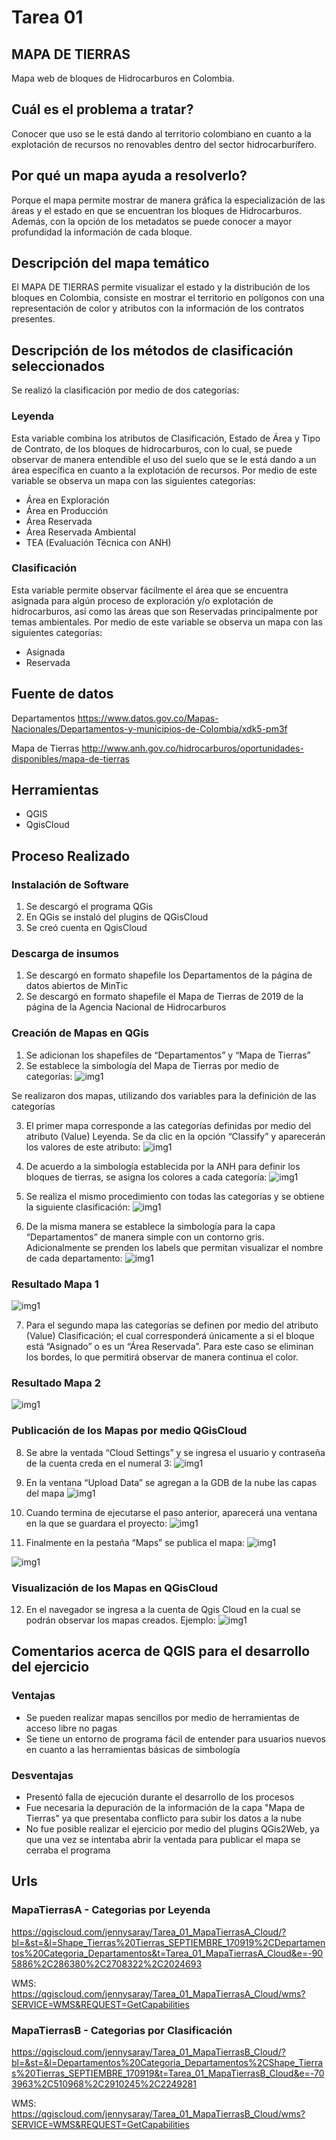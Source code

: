 # Tarea 01

## MAPA DE TIERRAS

Mapa web de bloques de Hidrocarburos en Colombia.

##  Cuál es el problema a tratar?

Conocer que uso se le está dando al territorio colombiano en cuanto a la explotación de recursos no renovables dentro del sector hidrocarburífero.


##  Por qué un mapa ayuda a resolverlo?

Porque el mapa permite mostrar de manera gráfica la especialización de las áreas y el estado en que se encuentran los bloques de Hidrocarburos. Además, con la opción de los metadatos se puede conocer a mayor profundidad la información de cada bloque.


## Descripción del mapa temático

El MAPA DE TIERRAS permite visualizar el estado y la distribución de los bloques en Colombia, consiste en mostrar el territorio en polígonos con una representación de color y atributos con la información de los contratos presentes.


## Descripción de los métodos de clasificación seleccionados

Se realizó la clasificación por medio de dos categorías:

### Leyenda
Esta variable combina los atributos de Clasificación, Estado de Área y Tipo de Contrato, de los bloques de hidrocarburos, con lo cual, se puede observar de manera entendible el uso del suelo que se le está dando a un área específica en cuanto a la explotación de recursos. Por medio de este variable se observa un mapa con las siguientes categorías:
-	Área en Exploración 
-	Área en Producción
-	Área Reservada
-	Área Reservada Ambiental
-	TEA (Evaluación Técnica con ANH)

### Clasificación 
Esta variable permite observar fácilmente el área que se encuentra asignada para algún proceso de exploración y/o explotación de hidrocarburos, así como las áreas que son Reservadas principalmente por temas ambientales. Por medio de este variable se observa un mapa con las siguientes categorías:
-	Asignada
-	Reservada


## Fuente de datos

Departamentos
https://www.datos.gov.co/Mapas-Nacionales/Departamentos-y-municipios-de-Colombia/xdk5-pm3f

Mapa de Tierras
http://www.anh.gov.co/hidrocarburos/oportunidades-disponibles/mapa-de-tierras


##  Herramientas

- QGIS
- QgisCloud


##  Proceso Realizado

### Instalación de Software
1. Se descargó el programa QGis
2. En QGis se instaló del plugins de QGisCloud
3. Se creó cuenta en QgisCloud 

### Descarga de insumos
1. Se descargó en formato shapefile los Departamentos de la página de datos abiertos de MinTic
2. Se descargó en formato shapefile el Mapa de Tierras de 2019 de la página de la Agencia Nacional de Hidrocarburos

### Creación de Mapas en QGis

1. Se adicionan los shapefiles de “Departamentos” y “Mapa de Tierras”
2. Se establece la simbología del Mapa de Tierras por medio de categorías:
![img1](Imagenes/Captura01.PNG)


Se realizaron dos mapas, utilizando dos variables para la definición de las categorías

3. El primer mapa corresponde a las categorías definidas por medio del atributo (Value) Leyenda. Se da clic en la opción “Classify” y aparecerán los valores de este atributo:
![img1](Imagenes/Captura02.PNG)


4. De acuerdo a la simbología establecida por la ANH para definir los bloques de tierras, se asigna los colores a cada categoría:
![img1](Imagenes/Captura03.PNG)


5. Se realiza el mismo procedimiento con todas las categorías y se obtiene la siguiente clasificación:
![img1](Imagenes/Captura04.PNG)


6. De la misma manera se establece la simbología para la capa “Departamentos” de manera simple con un contorno gris. Adicionalmente se prenden los labels que permitan visualizar el nombre de cada departamento:
![img1](Imagenes/Captura05.PNG)


### Resultado Mapa 1

![img1](Imagenes/Captura06.PNG)


7. Para el segundo mapa las categorías se definen por medio del atributo (Value) Clasificación; el cual corresponderá únicamente a si el bloque está “Asignado” o es un “Área Reservada”. Para este caso se eliminan los bordes, lo que permitirá observar de manera continua el color. 


### Resultado Mapa 2
![img1](Imagenes/Captura10.PNG)


### Publicación de los Mapas por medio QGisCloud

8. Se abre la ventada “Cloud Settings” y se ingresa el usuario y contraseña de la cuenta creda en el numeral 3:
![img1](Imagenes/Captura11.PNG)


9. En la ventana “Upload Data” se agregan a la GDB de la nube las capas del mapa
![img1](Imagenes/Captura12.PNG)


10. Cuando termina de ejecutarse el paso anterior, aparecerá una ventana en la que se guardara el proyecto:
![img1](Imagenes/Captura13.PNG)


11. Finalmente en la pestaña “Maps” se publica el mapa:
![img1](Imagenes/Captura14.PNG)

![img1](Imagenes/Captura15.PNG)


### Visualización de los Mapas en QGisCloud

12. En el navegador se ingresa a la cuenta de Qgis Cloud en la cual se podrán observar los mapas creados. Ejemplo:
![img1](Imagenes/Captura16.PNG)


## Comentarios acerca de QGIS para el desarrollo del ejercicio

### Ventajas
- Se pueden realizar mapas sencillos por medio de herramientas de acceso libre no pagas
- Se tiene un entorno de programa fácil de entender para usuarios nuevos en cuanto a las herramientas básicas de simbología 

### Desventajas 
- Presentó falla de ejecución durante el desarrollo de los procesos
- Fue necesaria la depuración de la información de la capa "Mapa de Tierras" ya que presentaba conflicto para subir los datos a la nube
- No fue posible realizar el ejercicio por medio del plugins QGis2Web, ya que una vez se intentaba abrir la ventada para publicar el mapa se cerraba el programa



##  Urls

### MapaTierrasA - Categorias por Leyenda
https://qgiscloud.com/jennysaray/Tarea_01_MapaTierrasA_Cloud/?bl=&st=&l=Shape_Tierras%20Tierras_SEPTIEMBRE_170919%2CDepartamentos%20Categoria_Departamentos&t=Tarea_01_MapaTierrasA_Cloud&e=-905886%2C286380%2C2708322%2C2024693

WMS: https://qgiscloud.com/jennysaray/Tarea_01_MapaTierrasA_Cloud/wms?SERVICE=WMS&REQUEST=GetCapabilities

### MapaTierrasB - Categorias por Clasificación
https://qgiscloud.com/jennysaray/Tarea_01_MapaTierrasB_Cloud/?bl=&st=&l=Departamentos%20Categoria_Departamentos%2CShape_Tierras%20Tierras_SEPTIEMBRE_170919&t=Tarea_01_MapaTierrasB_Cloud&e=-703963%2C510968%2C2910245%2C2249281

WMS: https://qgiscloud.com/jennysaray/Tarea_01_MapaTierrasB_Cloud/wms?SERVICE=WMS&REQUEST=GetCapabilities
